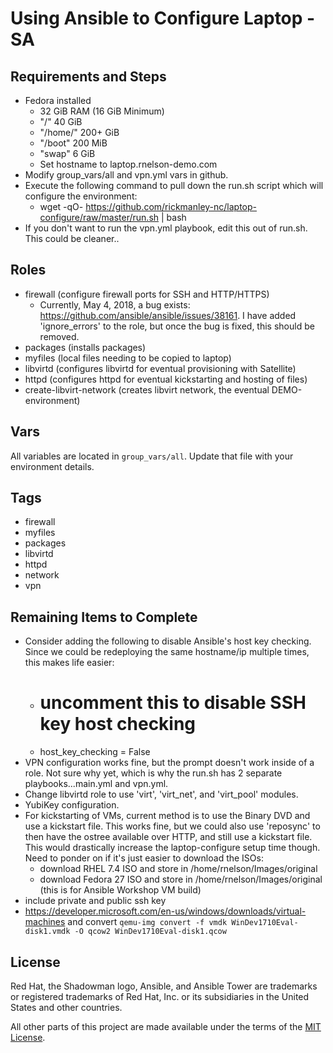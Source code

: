 # Using Ansible to Configure Laptop - SA

## Requirements and Steps
- Fedora installed
  - 32 GiB RAM (16 GiB Minimum)
  - "/" 40 GiB
  - "/home/" 200+ GiB
  - "/boot" 200 MiB
  - "swap" 6 GiB
  - Set hostname to laptop.rnelson-demo.com
- Modify group_vars/all and vpn.yml vars in github.
- Execute the following command to pull down the run.sh script which will configure the environment:
  - wget -qO- https://github.com/rickmanley-nc/laptop-configure/raw/master/run.sh | bash
- If you don't want to run the vpn.yml playbook, edit this out of run.sh. This could be cleaner..

## Roles

- firewall (configure firewall ports for SSH and HTTP/HTTPS)
  - Currently, May 4, 2018, a bug exists: https://github.com/ansible/ansible/issues/38161. I have added 'ignore_errors' to the role, but once the bug is fixed, this should be removed.
- packages (installs packages)
- myfiles (local files needing to be copied to laptop)
- libvirtd (configures libvirtd for eventual provisioning with Satellite)
- httpd (configures httpd for eventual kickstarting and hosting of files)
- create-libvirt-network (creates libvirt network, the eventual DEMO-environment)

## Vars

All variables are located in `group_vars/all`. Update that file with your environment details.

## Tags

- firewall
- myfiles
- packages
- libvirtd
- httpd
- network
- vpn

## Remaining Items to Complete

- Consider adding the following to disable Ansible's host key checking. Since we could be redeploying the same hostname/ip multiple times, this makes life easier:
  - # uncomment this to disable SSH key host checking
  - host_key_checking = False
- VPN configuration works fine, but the prompt doesn't work inside of a role. Not sure why yet, which is why the run.sh has 2 separate playbooks...main.yml and vpn.yml.
- Change libvirtd role to use 'virt', 'virt_net', and 'virt_pool' modules.
- YubiKey configuration.
- For kickstarting of VMs, current method is to use the Binary DVD and use a kickstart file. This works fine, but we could also use 'reposync' to then have the ostree available over HTTP, and still use a kickstart file. This would drastically increase the laptop-configure setup time though. Need to ponder on if it's just easier to download the ISOs:
  - download RHEL 7.4 ISO and store in /home/rnelson/Images/original
  - download Fedora 27 ISO and store in /home/rnelson/Images/original (this is for Ansible Workshop VM build)
- include private and public ssh key
- https://developer.microsoft.com/en-us/windows/downloads/virtual-machines   and convert `qemu-img convert -f vmdk WinDev1710Eval-disk1.vmdk -O qcow2 WinDev1710Eval-disk1.qcow`

## License

Red Hat, the Shadowman logo, Ansible, and Ansible Tower are trademarks or registered trademarks of Red Hat, Inc. or its subsidiaries in the United States and other countries.

All other parts of this project are made available under the terms of the [MIT License](LICENSE).
